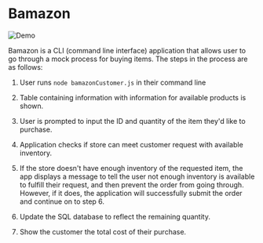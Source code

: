 # Bamazon

![Demo](https://user-images.githubusercontent.com/45019573/54568646-0774ba80-49a6-11e9-8784-f997571afb32.gif)

Bamazon is a CLI (command line interface) application that allows user to go through a mock process for buying items. The steps in the process are as follows:

1. User runs `node bamazonCustomer.js` in their command line

2. Table containing information with information for available products is shown.

3. User is prompted to input the ID and quantity of the item they'd like to purchase.

4. Application checks if store can meet customer request with available inventory. 

5. If the store doesn't have enough inventory of the requested item, the app displays a message to tell the user not enough inventory is available to fulfill their request, and then prevent the order from going through. However, if it does, the application will successfully submit the order and continue on to step 6.

6. Update the SQL database to reflect the remaining quantity.

7. Show the customer the total cost of their purchase.